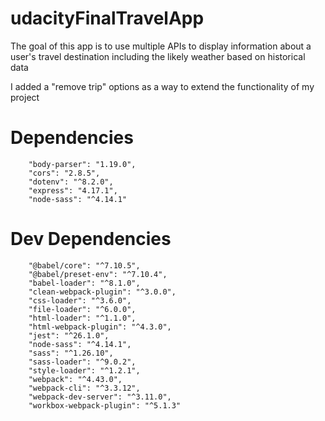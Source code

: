 # udacityFinalTravelApp

The goal of this app is to use multiple APIs to display information about a user's travel destination including the likely weather based on historical data

I added a "remove trip" options as a way to extend the functionality of my project

# Dependencies

        "body-parser": "1.19.0",
        "cors": "2.8.5",
        "dotenv": "^8.2.0",
        "express": "4.17.1",
        "node-sass": "^4.14.1"

# Dev Dependencies

        "@babel/core": "^7.10.5",
        "@babel/preset-env": "^7.10.4",
        "babel-loader": "^8.1.0",
        "clean-webpack-plugin": "^3.0.0",
        "css-loader": "^3.6.0",
        "file-loader": "^6.0.0",
        "html-loader": "^1.1.0",
        "html-webpack-plugin": "^4.3.0",
        "jest": "^26.1.0",
        "node-sass": "^4.14.1",
        "sass": "^1.26.10",
        "sass-loader": "^9.0.2",
        "style-loader": "^1.2.1",
        "webpack": "^4.43.0",
        "webpack-cli": "^3.3.12",
        "webpack-dev-server": "^3.11.0",
        "workbox-webpack-plugin": "^5.1.3"
